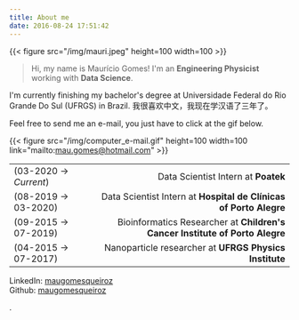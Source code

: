 ```yaml
---
title: About me
date: 2016-08-24 17:51:42
---
```


{{< figure src="/img/mauri.jpeg" height=100 width=100 >}}

> Hi, my name is Maurício Gomes! I'm an **Engineering Physicist** working with **Data Science**. 

I'm currently finishing my bachelor's degree at Universidade Federal do Rio Grande Do Sul (UFRGS) in Brazil.
我很喜欢中文，我现在学汉语了三年了。

Feel free to send me an e-mail, you just have to click at the gif below.



{{< figure src="/img/computer_e-mail.gif" height=100 width=100 link="mailto:mau.gomes@hotmail.com" >}}

|                      |                                       |
|:---------------------|--------------------------------------:|
|(03-2020 -> _Current_)|Data Scientist Intern at **Poatek**    |
|(08-2019 -> 03-2020)  |Data Scientist Intern at **Hospital de Clínicas of Porto Alegre**|
|(09-2015 -> 07-2019)  |Bioinformatics Researcher at **Children's Cancer Institute of Porto Alegre**|
|(04-2015 -> 07-2017)  |Nanoparticle researcher at **UFRGS Physics Institute**|





LinkedIn: [maugomesqueiroz](https://www.linkedin.com/in/maugomesqueiroz/)\
Github: [maugomesqueiroz](https://github.com/maugomesqueiroz)


.